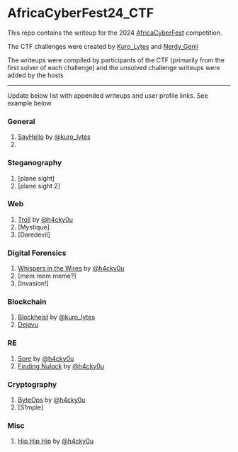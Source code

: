 # AfricaCyberFest24_CTF
This repo contains the writeup for the 2024 [AfricaCyberFest](https://twitter.com/AfricaCyberFest) competition.

The CTF challenges were created by [Kuro_Lytes](https://twitter.com/Kuro_Lytes) and [Nerdy_Genii](https://twitter.com/Nerdy_Genii)

The writeups were compiled by participants of the CTF (primarily from the first solver of each challenge) and the unsolved challenge writeups were added by the hosts

---
Update below list with appended writeups and user profile links. See example below

### General 
1. [SayHello](https://github.com/M4xHedRum/AfricaCyberFest24_CTF/blob/main/Writeup/SayHello.md) by [@kuro_lytes](https://twitter.com/kuro_lytes)
2.

### Steganography 
1. [plane sight]
2. [plane sight 2]

### Web
1. [Troll](https://github.com/M4xHedRum/AfricaCyberFest24_CTF/blob/main/Writeup/Troll.md) by [@h4cky0u](https://x.com/0xMarkUche)
2. [Mystique]
3. [Daredevil]

### Digital Forensics
1. [Whispers in the Wires](https://github.com/M4xHedRum/AfricaCyberFest24_CTF/blob/main/Writeup/Whispers%20In%20The%20Wires.md) by [@h4cky0u](https://x.com/0xMarkUche)
2. [mem mem meme?]
3. [Invasion!]

### Blockchain 
1. [Blockheist](https://github.com/M4xHedRum/AfricaCyberFest24_CTF/blob/main/Writeup/Blockheist.md) by [@kuro_lytes](https://twitter.com/kuro_lytes)
2. [Dejavu](https://github.com/M4xHedRum/AfricaCyberFest24_CTF/blob/main/Dejavu/Blockheist.md)

### RE
1. [Sore](https://github.com/M4xHedRum/AfricaCyberFest24_CTF/blob/main/Writeup/Sore.md) by [@h4cky0u](https://x.com/0xMarkUche)
2. [Finding Nulock](https://github.com/M4xHedRum/AfricaCyberFest24_CTF/blob/main/Writeup/FindingNulock.md) by [@h4cky0u](https://x.com/0xMarkUche)

### Cryptography
1. [ByteOps](https://github.com/M4xHedRum/AfricaCyberFest24_CTF/blob/main/Writeup/ByteOps.md) by [@h4cky0u](https://x.com/0xMarkUche)
2. [S1mple]

### Misc
1. [Hip Hip Hip](https://github.com/M4xHedRum/AfricaCyberFest24_CTF/blob/main/Writeup/HipHipHip.md) by [@h4cky0u](https://x.com/0xMarkUche)
